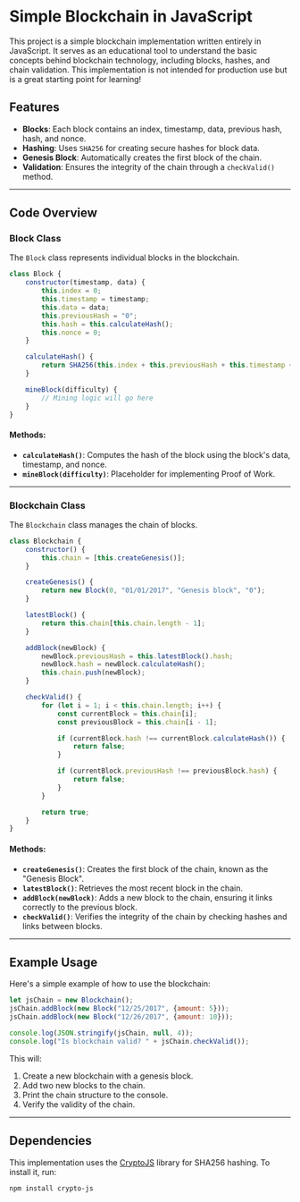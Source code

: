 # Simple Blockchain in JavaScript

This project is a simple blockchain implementation written entirely in JavaScript. It serves as an educational tool to understand the basic concepts behind blockchain technology, including blocks, hashes, and chain validation. This implementation is not intended for production use but is a great starting point for learning!

## Features

- **Blocks**: Each block contains an index, timestamp, data, previous hash, hash, and nonce.
- **Hashing**: Uses `SHA256` for creating secure hashes for block data.
- **Genesis Block**: Automatically creates the first block of the chain.
- **Validation**: Ensures the integrity of the chain through a `checkValid()` method.

---

## Code Overview

### Block Class
The `Block` class represents individual blocks in the blockchain.

```javascript
class Block {
    constructor(timestamp, data) {
        this.index = 0;
        this.timestamp = timestamp;
        this.data = data;
        this.previousHash = "0";
        this.hash = this.calculateHash();
        this.nonce = 0;
    }

    calculateHash() {
        return SHA256(this.index + this.previousHash + this.timestamp + this.data + this.nonce).toString();
    }

    mineBlock(difficulty) {
        // Mining logic will go here
    }
}
```

#### Methods:
- **`calculateHash()`**: Computes the hash of the block using the block's data, timestamp, and nonce.
- **`mineBlock(difficulty)`**: Placeholder for implementing Proof of Work.

---

### Blockchain Class
The `Blockchain` class manages the chain of blocks.

```javascript
class Blockchain {
    constructor() {
        this.chain = [this.createGenesis()];
    }

    createGenesis() {
        return new Block(0, "01/01/2017", "Genesis block", "0");
    }

    latestBlock() {
        return this.chain[this.chain.length - 1];
    }

    addBlock(newBlock) {
        newBlock.previousHash = this.latestBlock().hash;
        newBlock.hash = newBlock.calculateHash();
        this.chain.push(newBlock);
    }

    checkValid() {
        for (let i = 1; i < this.chain.length; i++) {
            const currentBlock = this.chain[i];
            const previousBlock = this.chain[i - 1];

            if (currentBlock.hash !== currentBlock.calculateHash()) {
                return false;
            }

            if (currentBlock.previousHash !== previousBlock.hash) {
                return false;
            }
        }

        return true;
    }
}
```

#### Methods:
- **`createGenesis()`**: Creates the first block of the chain, known as the "Genesis Block".
- **`latestBlock()`**: Retrieves the most recent block in the chain.
- **`addBlock(newBlock)`**: Adds a new block to the chain, ensuring it links correctly to the previous block.
- **`checkValid()`**: Verifies the integrity of the chain by checking hashes and links between blocks.

---

## Example Usage
Here's a simple example of how to use the blockchain:

```javascript
let jsChain = new Blockchain();
jsChain.addBlock(new Block("12/25/2017", {amount: 5}));
jsChain.addBlock(new Block("12/26/2017", {amount: 10}));

console.log(JSON.stringify(jsChain, null, 4));
console.log("Is blockchain valid? " + jsChain.checkValid());
```

This will:
1. Create a new blockchain with a genesis block.
2. Add two new blocks to the chain.
3. Print the chain structure to the console.
4. Verify the validity of the chain.

---

## Dependencies
This implementation uses the [CryptoJS](https://www.npmjs.com/package/crypto-js) library for SHA256 hashing. To install it, run:

```bash
npm install crypto-js
```



